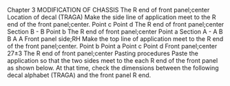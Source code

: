 Chapter 3
MODIFICATION OF CHASSIS
The R end of front panel;center
Location of decal (TRAGA)
Make the side line of application meet
to the R end of the front panel;center.
Point c
Point d
The R end of front panel;center
Section B - B
Point b
The R end of front panel;center
Point a
Section A - A
B
B
A
A
Front panel side;RH
Make the top line of application meet
to the R end of the front panel;center.
Point b
Point a Point c
Point d
Front panel;center
27±3
The R end of front panel;center
Pasting procedures
Paste the application so that the two sides meet to the each R
end of the front panel as shown below. At that time, check the
dimensions between the following decal alphabet (TRAGA) 
and the front panel R end.